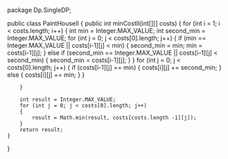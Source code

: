 package Dp.SingleDP;

public class PaintHouseII {
    public int minCostII(int[][] costs) {
        for (int i = 1; i < costs.length; i++) {
            int min = Integer.MAX_VALUE;
            int second_min = Integer.MAX_VALUE;
            for (int j = 0; j < costs[0].length; j++) {
                if (min == Integer.MAX_VALUE || costs[i-1][j] < min)
                {
                    second_min = min;
                    min =  costs[i-1][j];
                }
                else if (second_min == Integer.MAX_VALUE || costs[i-1][j] < second_min)
                {
                    second_min = costs[i-1][j];
                }
            }
            for (int j = 0; j < costs[0].length; j++) {
                if (costs[i-1][j] == min)
                {
                    costs[i][j] += second_min;
                }
                else
                {
                    costs[i][j] += min;
                }
            }

        }

        int result = Integer.MAX_VALUE;
        for (int j = 0; j < costs[0].length; j++)
        {
            result = Math.min(result, costs[costs.length -1][j]);
        }
        return result;
    }
}
